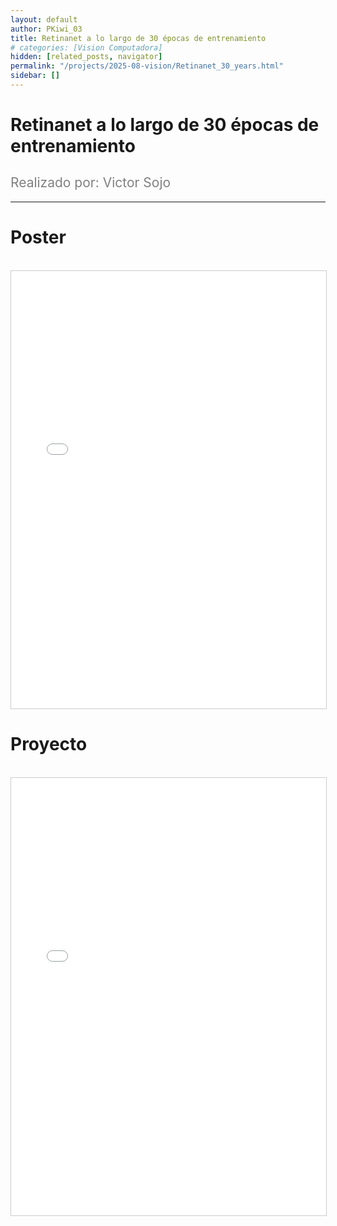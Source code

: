 ```yaml
---
layout: default
author: PKiwi_03
title: Retinanet a lo largo de 30 épocas de entrenamiento
# categories: [Vision Computadora]
hidden: [related_posts, navigator]
permalink: "/projects/2025-08-vision/Retinanet_30_years.html"
sidebar: []
---
```


# Retinanet a lo largo de 30 épocas de entrenamiento

<h2 style="color: gray; font-weight: normal;">
Realizado por: Victor Sojo
</h2>

---

# Poster
<br>

<iframe 
    src="/assets/html/2025-08-vision/ok/victor_sojo_poster.pdf"
    width="100%" 
    height="700" 
    style="border: 1px solid #ccc;"
></iframe>

# Proyecto
<br>

<iframe 
    src="/assets/html/2025-08-vision/ok/victor_sojo.html" 
    width="100%" 
    height="700" 
    style="border: 1px solid #ccc;"
></iframe>
